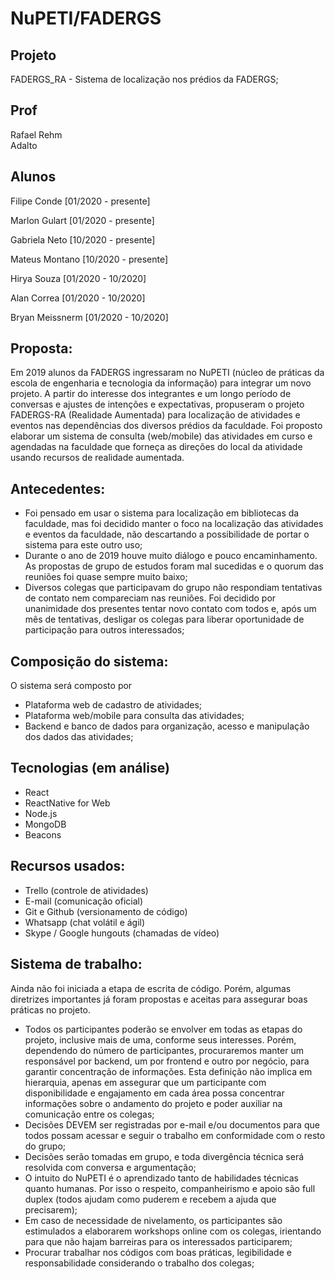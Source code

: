 # NuPETI/FADERGS

## Projeto

FADERGS_RA - Sistema de localização nos prédios da FADERGS;

## Prof

Rafael Rehm<br> Adalto

## Alunos

Filipe Conde      [01/2020 - presente]

Marlon Gulart     [01/2020 - presente]

Gabriela Neto     [10/2020 - presente]

Mateus Montano    [10/2020 - presente]


Hirya Souza       [01/2020 - 10/2020]

Alan Correa       [01/2020 - 10/2020]

Bryan Meissnerm   [01/2020 - 10/2020]
		   



## Proposta:

Em 2019 alunos da FADERGS ingressaram no NuPETI (núcleo de práticas  da escola de engenharia e tecnologia da informação) para integrar um novo projeto. A partir do interesse dos integrantes e um longo período de conversas e ajustes de intenções e expectativas, propuseram o projeto FADERGS-RA (Realidade Aumentada) para localização de atividades e eventos nas dependências dos diversos prédios da faculdade.  Foi proposto elaborar um sistema de consulta (web/mobile) das atividades em curso e agendadas na faculdade que forneça as direções do local da atividade usando recursos de realidade aumentada.

## Antecedentes:
- Foi pensado em usar o sistema para localização em bibliotecas da faculdade, mas foi decidido manter o foco na localização das atividades e eventos da faculdade, não descartando a possibilidade de portar o sistema para este outro uso;
- Durante o ano de 2019 houve muito diálogo e pouco encaminhamento. As propostas de grupo de estudos foram mal sucedidas e o quorum das reuniões foi quase sempre muito baixo;
- Diversos colegas que participavam do grupo não respondiam tentativas de contato nem compareciam nas reuniões. Foi decidido por unanimidade dos presentes tentar novo contato com todos e, após um mês de tentativas, desligar os colegas para liberar oportunidade de participação para outros interessados;

## Composição do sistema:
O sistema será composto por
- Plataforma web de cadastro de atividades;
- Plataforma web/mobile para consulta das atividades;
- Backend e banco de dados para organização, acesso e manipulação dos dados das atividades;

## Tecnologias (em análise)
- React
- ReactNative for Web
- Node.js
- MongoDB
- Beacons

## Recursos usados:
- Trello (controle de atividades)
- E-mail (comunicação oficial)
- Git e Github (versionamento de código)
- Whatsapp (chat volátil e ágil)
- Skype / Google hungouts (chamadas de vídeo)

## Sistema de trabalho:
Ainda não foi iniciada a etapa de escrita de código. Porém, algumas diretrizes importantes já foram propostas e aceitas para assegurar boas práticas no projeto.
- Todos os participantes poderão se envolver em todas as etapas do projeto, inclusive mais de uma, conforme seus interesses. Porém, dependendo do número de participantes, procuraremos manter um responsável por backend, um por frontend e outro por negócio, para garantir concentração de informações. Esta definição não implica em hierarquia, apenas em assegurar que um participante com disponibilidade e engajamento em cada área possa concentrar informações sobre o andamento do projeto e poder auxiliar na comunicação entre os colegas;
- Decisões DEVEM ser registradas por e-mail e/ou documentos para que todos possam acessar e seguir o trabalho em conformidade com o resto do grupo;
- Decisões serão tomadas em grupo, e toda divergência técnica será resolvida com conversa e argumentação;
- O intuito do NuPETI é o aprendizado  tanto de habilidades técnicas quanto humanas. Por isso o respeito, companheirismo e apoio são full duplex (todos ajudam como puderem e recebem a ajuda que precisarem);
- Em caso de necessidade de nivelamento, os participantes são estimulados a elaborarem workshops online com os colegas, irientando para que não hajam barreiras para os interessados participarem;
- Procurar trabalhar nos códigos com boas práticas, legibilidade e responsabilidade considerando o trabalho dos colegas;
